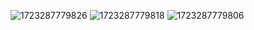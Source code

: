 ![1723287779826](https://github.com/user-attachments/assets/3521ab1b-3538-48b0-8ae7-c62a6d649f28)
![1723287779818](https://github.com/user-attachments/assets/1bc14e19-a91f-4fcc-9720-2c8e6cef4608)
![1723287779806](https://github.com/user-attachments/assets/1a97d791-acf9-4d56-bebb-30f6ff8d9f49)
